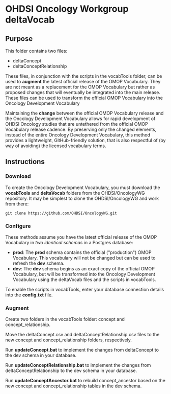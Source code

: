 # OHDSI Oncology Workgroup deltaVocab

## Purpose

This folder contains two files:
- deltaConcept
- deltaConceptRelationship

These files, in conjunction with the scripts in the vocabTools folder, can be used to **augment** the latest official release of the OMOP Vocabulary. They are not meant as a replacement for the OMOP Vocabulary but rather as proposed changes that will eventually be integrated into the main release. These files can be used to transform the official OMOP Vocabulary into the Oncology Development Vocabulary

Maintaining the **change** between the official OMOP Vocabulary release and the Oncology Development Vocabulary allows for rapid development of OHDSI Oncology studies that are untethered from the official OMOP Vocabulary release cadence. By preserving only the changed elements, instead of the entire Oncology Development Vocabulary, this method provides a lightweight, GitHub-friendly solution, that is also respectful of (by way of avoiding) the licensed vocabulary terms.

## Instructions

### Download
To create the Oncology Development Vocabulary, you must download the **vocabTools** and **deltaVocab** folders from the OHDSI/OncologyWG repository. It may be simplest to clone the OHDSI/OncologyWG and work from there:

`git clone https://github.com/OHDSI/OncologyWG.git`

### Configure

These methods assume you have the latest official release of the OMOP Vocabulary in *two identical schemas* in a Postgres database:
- **prod**: The **prod** schema contains the official ("production") OMOP Vocabulary. This vocabulary will not be changed but can be used to refresh the **dev** schema.
- **dev**: The **dev** schema begins as an exact copy of the official OMOP Vocabulary, but will be transformed into the Oncology Development Vocabulary using the deltaVocab files and the scripts in vocabTools.

To enable the scripts in vocabTools, enter your database connection details into the **config.txt** file.

### Augment

Create two folders in the vocabTools folder: concept and concept_relationship.

Move the deltaConcept.csv and deltaConceptRelationship.csv files to the new concept and concept_relationship folders, respectively.

Run **updateConcept.bat** to implement the changes from deltaConcept to the dev schema in your database.

Run **updateConceptRelationship.bat** to implement the changes from deltaConceptRelationship to the dev schema in your database.

Run **updateConceptAncestor.bat** to rebuild concept_ancestor based on the new concept and concept_relationship tables in the dev schema.
